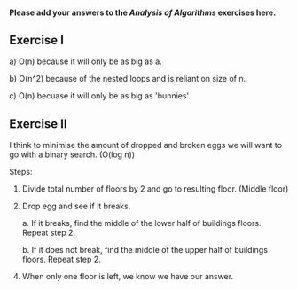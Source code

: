 #### Please add your answers to the ***Analysis of  Algorithms*** exercises here.

## Exercise I

a) O(n) because it will only be as big as a.


b) O(n^2) because of the nested loops and is reliant on size of n.


c) O(n) becuase it will only be as big as 'bunnies'.

## Exercise II

I think to minimise the amount of dropped and broken eggs we will want to go with a binary search. (O(log n))

Steps:

1. Divide total number of floors by 2 and go to resulting floor. (Middle floor)

2. Drop egg and see if it breaks.

    a. If it breaks, find the middle of the lower half of buildings floors. Repeat step 2.

    b. If it does not break, find the middle of the upper half of buildings floors. Repeat step 2.

4) When only one floor is left, we know we have our answer.
